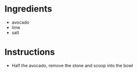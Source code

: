 # Ingredients
- avocado
- lime
- salt
# Instructions
- Half the avocado, remove the stone and scoop into the bowl
